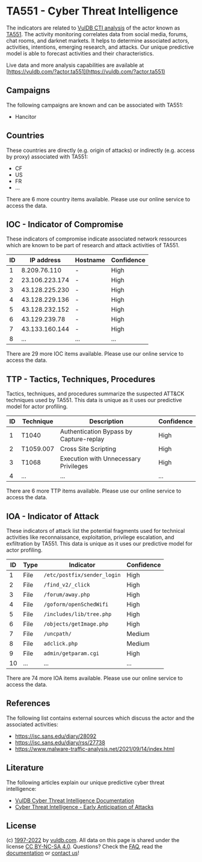 # TA551 - Cyber Threat Intelligence

The indicators are related to [VulDB CTI analysis](https://vuldb.com/?kb.cti) of the actor known as [TA551](https://vuldb.com/?actor.ta551). The activity monitoring correlates data from social media, forums, chat rooms, and darknet markets. It helps to determine associated actors, activities, intentions, emerging research, and attacks. Our unique predictive model is able to forecast activities and their characteristics.

Live data and more analysis capabilities are available at [https://vuldb.com/?actor.ta551](https://vuldb.com/?actor.ta551)

## Campaigns

The following campaigns are known and can be associated with TA551:

* Hancitor

## Countries

These countries are directly (e.g. origin of attacks) or indirectly (e.g. access by proxy) associated with TA551:

* CF
* US
* FR
* ...

There are 6 more country items available. Please use our online service to access the data.

## IOC - Indicator of Compromise

These indicators of compromise indicate associated network ressources which are known to be part of research and attack activities of TA551.

ID | IP address | Hostname | Confidence
-- | ---------- | -------- | ----------
1 | 8.209.76.110 | - | High
2 | 23.106.223.174 | - | High
3 | 43.128.225.230 | - | High
4 | 43.128.229.136 | - | High
5 | 43.128.232.152 | - | High
6 | 43.129.239.78 | - | High
7 | 43.133.160.144 | - | High
8 | ... | ... | ...

There are 29 more IOC items available. Please use our online service to access the data.

## TTP - Tactics, Techniques, Procedures

Tactics, techniques, and procedures summarize the suspected ATT&CK techniques used by TA551. This data is unique as it uses our predictive model for actor profiling.

ID | Technique | Description | Confidence
-- | --------- | ----------- | ----------
1 | T1040 | Authentication Bypass by Capture-replay | High
2 | T1059.007 | Cross Site Scripting | High
3 | T1068 | Execution with Unnecessary Privileges | High
4 | ... | ... | ...

There are 6 more TTP items available. Please use our online service to access the data.

## IOA - Indicator of Attack

These indicators of attack list the potential fragments used for technical activities like reconnaissance, exploitation, privilege escalation, and exfiltration by TA551. This data is unique as it uses our predictive model for actor profiling.

ID | Type | Indicator | Confidence
-- | ---- | --------- | ----------
1 | File | `/etc/postfix/sender_login` | High
2 | File | `/find_v2/_click` | High
3 | File | `/forum/away.php` | High
4 | File | `/goform/openSchedWifi` | High
5 | File | `/includes/lib/tree.php` | High
6 | File | `/objects/getImage.php` | High
7 | File | `/uncpath/` | Medium
8 | File | `adclick.php` | Medium
9 | File | `admin/getparam.cgi` | High
10 | ... | ... | ...

There are 74 more IOA items available. Please use our online service to access the data.

## References

The following list contains external sources which discuss the actor and the associated activities:

* https://isc.sans.edu/diary/28092
* https://isc.sans.edu/diary/rss/27738
* https://www.malware-traffic-analysis.net/2021/09/14/index.html

## Literature

The following articles explain our unique predictive cyber threat intelligence:

* [VulDB Cyber Threat Intelligence Documentation](https://vuldb.com/?kb.cti)
* [Cyber Threat Intelligence - Early Anticipation of Attacks](https://www.scip.ch/en/?labs.20201022)

## License

(c) [1997-2022](https://vuldb.com/?kb.changelog) by [vuldb.com](https://vuldb.com/?kb.about). All data on this page is shared under the license [CC BY-NC-SA 4.0](https://creativecommons.org/licenses/by-nc-sa/4.0/). Questions? Check the [FAQ](https://vuldb.com/?kb.faq), read the [documentation](https://vuldb.com/?kb) or [contact us](https://vuldb.com/?contact)!
